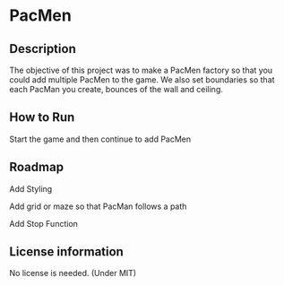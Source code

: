 # PacMen

## Description

The objective of this project was to make a PacMen factory so that you could add multiple PacMen to the game.  We also set boundaries so that each PacMan you create, bounces of the wall and ceiling.

## How to Run 

Start the game and then continue to add PacMen

## Roadmap

Add Styling

Add grid or maze so that PacMan follows a path

Add Stop Function

## License information

No license is needed. (Under MIT)
